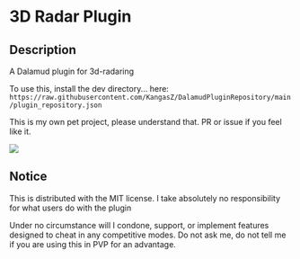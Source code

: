 # 3D Radar Plugin
## Description
A Dalamud plugin for 3d-radaring

To use this, install the dev directory... here:
`https://raw.githubusercontent.com/KangasZ/DalamudPluginRepository/main/plugin_repository.json` 

This is my own pet project, please understand that. PR or issue if you feel like it.

![](https://i.imgur.com/jPlpQ7C.png)

## Notice
This is distributed with the MIT license. I take absolutely no responsibility for what users do with the plugin

Under no circumstance will I condone, support, or implement features designed to cheat in any competitive modes.
Do not ask me, do not tell me if you are using this in PVP for an advantage.